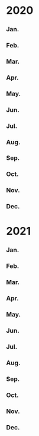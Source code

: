 # 2020
### Jan.
### Feb.
### Mar.
### Apr.
### May.
### Jun.
### Jul.
### Aug.
### Sep.
### Oct.
### Nov.
### Dec.
# 2021
### Jan.
### Feb.
### Mar.
### Apr.
### May.
### Jun.
### Jul.
### Aug.
### Sep.
### Oct.
### Nov.
### Dec.
